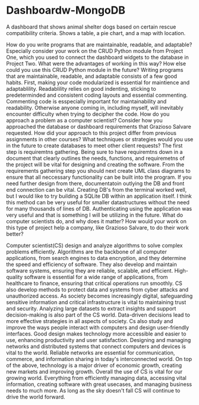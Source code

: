 # Dashboardw-MongoDB
A dashboard that shows animal shelter dogs based on certain rescue compatibility criteria. Shows a table, a pie chart, and a map with location.

How do you write programs that are maintainable, readable, and adaptable? Especially consider your work on the CRUD Python module from Project One, which you used to connect the dashboard widgets to the database in Project Two. What were the advantages of working in this way? How else could you use this CRUD Python module in the future?
  Writing programs that are maintainable, readable, and adaptable consists of a few good habits. First, making your code modularized is essential for maintience and adaptablility. Readablility relies on good indenting, sticking to predeterminded and consistent coding layouts and essential commenting. Commenting code is esspecially important for maintainability and readability. Otherwise anyone coming in, including myself, will inevitably encounter difficulty when trying to decipher the code.
How do you approach a problem as a computer scientist? Consider how you approached the database or dashboard requirements that Grazioso Salvare requested. How did your approach to this project differ from previous assignments in other courses? What techniques or strategies would you use in the future to create databases to meet other client requests?
  The first step is requiremtns gathering. Being sure to have requiremtns down in a document that clearly outlines the needs, functions, and requiremetns of the project will be vital for designing and creating the software. From the requirements gathering step you should next create UML class diagrams to ensure that all neccessary functionality can be built into the program. If you need further design from there, documentatoin outlying the DB and front end connection can be vital. Creating DB's from the terminal worked well, but I would like to try building a SQLite DB within an application itself. I think this method can be very useful for smaller datastructures without the need for many thousands of lines of DB. Authenticating using the application was very useful and that is something I will be utilizing in the future.
What do computer scientists do, and why does it matter? How would your work on this type of project help a company, like Grazioso Salvare, to do their work better?

Computer scientist(CS) design and analyze algorithms to solve complex problems efficiently. Algorithms are the backbone of all computer applications, from search engines to data encryption, and they determine the speed and efficiency of software. They also develop and maintain software systems, ensuring they are reliable, scalable, and efficient. High-quality software is essential for a wide range of applications, from healthcare to finance, ensuring that critical operations run smoothly. CS also develop methods to protect data and systems from cyber attacks and unauthorized access. As society becomes increasingly digital, safeguarding sensitive information and critical infrastructure is vital to maintaining trust and security. Analyzing large datasets to extract insights and support decision-making is also part of the CS world. Data-driven decisions lead to more effective strategies in all aspects of society. Cs also study and improve the ways people interact with computers and design user-friendly interfaces. Good design makes technology more accessible and easier to use, enhancing productivity and user satisfaction. Designing and managing networks and distributed systems that connect computers and devices is vital to the world. Reliable networks are essential for communication, commerce, and information sharing in today's interconnected world. On top of the above, technology is a major driver of economic growth, creating new markets and improving growth. Overall the use of CS is vital for our growing world. Everything from efficiently managing data, accessing vital information, creating software with great usecases, and managing business needs to much more. As long as the sky doesn't fall CS will continue to drive the world forward.

